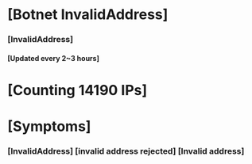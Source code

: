 # [Botnet InvalidAddress]
### [InvalidAddress]
#### [Updated every 2~3 hours]

# [Counting 14190 IPs]

# [Symptoms] 

###   [InvalidAddress] [invalid address rejected] [Invalid address]
